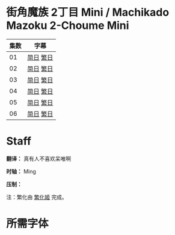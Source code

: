 # 街角魔族 2丁目 Mini / Machikado Mazoku 2-Choume Mini
| 集数 | 字幕 |
| ---- | ---- |
| 01 | [简日](https://raw.githubusercontent.com/MingYSub/SubArchive/main/Archive/Machikado%20Mazoku%202-Choume/Mini/%5BMingY%5D%20Machikado%20Mazoku%202-Choume%20Mini%20%5B01%5D.CHS_JPN.ass) [繁日](https://raw.githubusercontent.com/MingYSub/SubArchive/main/Archive/Machikado%20Mazoku%202-Choume/Mini/%5BMingY%5D%20Machikado%20Mazoku%202-Choume%20Mini%20%5B01%5D.CHT_JPN.ass) |
| 02 | [简日](https://raw.githubusercontent.com/MingYSub/SubArchive/main/Archive/Machikado%20Mazoku%202-Choume/Mini/%5BMingY%5D%20Machikado%20Mazoku%202-Choume%20Mini%20%5B02%5D.CHS_JPN.ass) [繁日](https://raw.githubusercontent.com/MingYSub/SubArchive/main/Archive/Machikado%20Mazoku%202-Choume/Mini/%5BMingY%5D%20Machikado%20Mazoku%202-Choume%20Mini%20%5B02%5D.CHT_JPN.ass) |
| 03 | [简日](https://raw.githubusercontent.com/MingYSub/SubArchive/main/Archive/Machikado%20Mazoku%202-Choume/Mini/%5BMingY%5D%20Machikado%20Mazoku%202-Choume%20Mini%20%5B03%5D.CHS_JPN.ass) [繁日](https://raw.githubusercontent.com/MingYSub/SubArchive/main/Archive/Machikado%20Mazoku%202-Choume/Mini/%5BMingY%5D%20Machikado%20Mazoku%202-Choume%20Mini%20%5B03%5D.CHT_JPN.ass) |
| 04 | [简日](https://raw.githubusercontent.com/MingYSub/SubArchive/main/Archive/Machikado%20Mazoku%202-Choume/Mini/%5BMingY%5D%20Machikado%20Mazoku%202-Choume%20Mini%20%5B04%5D.CHS_JPN.ass) [繁日](https://raw.githubusercontent.com/MingYSub/SubArchive/main/Archive/Machikado%20Mazoku%202-Choume/Mini/%5BMingY%5D%20Machikado%20Mazoku%202-Choume%20Mini%20%5B04%5D.CHT_JPN.ass) |
| 05 | [简日](https://raw.githubusercontent.com/MingYSub/SubArchive/main/Archive/Machikado%20Mazoku%202-Choume/Mini/%5BMingY%5D%20Machikado%20Mazoku%202-Choume%20Mini%20%5B05%5D.CHS_JPN.ass) [繁日](https://raw.githubusercontent.com/MingYSub/SubArchive/main/Archive/Machikado%20Mazoku%202-Choume/Mini/%5BMingY%5D%20Machikado%20Mazoku%202-Choume%20Mini%20%5B05%5D.CHT_JPN.ass) |
| 06 | [简日](https://raw.githubusercontent.com/MingYSub/SubArchive/main/Archive/Machikado%20Mazoku%202-Choume/Mini/%5BMingY%5D%20Machikado%20Mazoku%202-Choume%20Mini%20%5B06%5D.CHS_JPN.ass) [繁日](https://raw.githubusercontent.com/MingYSub/SubArchive/main/Archive/Machikado%20Mazoku%202-Choume/Mini/%5BMingY%5D%20Machikado%20Mazoku%202-Choume%20Mini%20%5B06%5D.CHT_JPN.ass) |

# Staff
**翻译：** 真有人不喜欢呆唯啊

**时轴：** Ming

**压制：** 

注：繁化由 [繁化姬](https://zhconvert.org) 完成。

# 所需字体